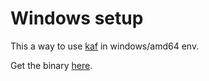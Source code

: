 # Windows setup

This a way to use [kaf](https://github.com/birdayz/kaf) in windows/amd64 env.

Get the binary [here](win_amd64.zip).